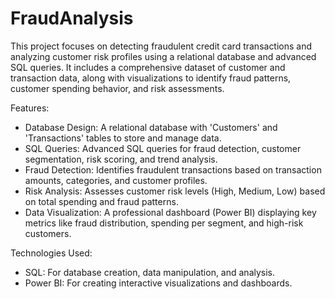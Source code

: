 # FraudAnalysis

This project focuses on detecting fraudulent credit card transactions and analyzing customer risk profiles using a relational database and advanced SQL queries. It includes a comprehensive dataset of customer and transaction data, along with visualizations to identify fraud patterns, customer spending behavior, and risk assessments. 

Features:
- Database Design: A relational database  with 'Customers' and 'Transactions' tables to store and manage data.
- SQL Queries: Advanced SQL queries for fraud detection, customer segmentation, risk scoring, and trend analysis.
- Fraud Detection: Identifies fraudulent transactions based on transaction amounts, categories, and customer profiles.
- Risk Analysis: Assesses customer risk levels (High, Medium, Low) based on total spending and fraud patterns.
- Data Visualization: A professional dashboard (Power BI) displaying key metrics like fraud distribution, spending per segment, and high-risk customers.

Technologies Used:

- SQL: For database creation, data manipulation, and analysis.
- Power BI: For creating interactive visualizations and dashboards.
